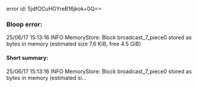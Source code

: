 error id: 5jdfOCuHGYreB16jkok+0Q==
### Bloop error:

25/06/17 15:13:16 INFO MemoryStore: Block broadcast_7_piece0 stored as bytes in memory (estimated size 7.6 KiB, free 4.5 GiB)
#### Short summary: 

25/06/17 15:13:16 INFO MemoryStore: Block broadcast_7_piece0 stored as bytes in memory (estimated si...
